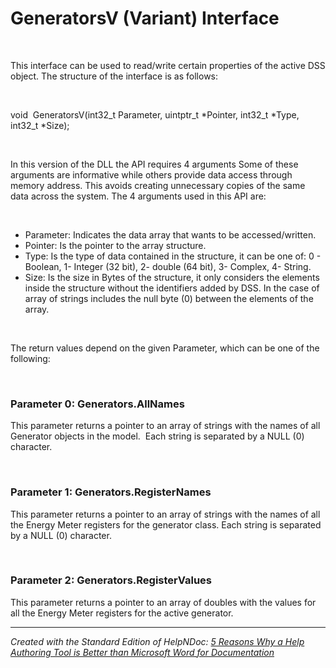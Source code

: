 # GeneratorsV (Variant) Interface

&nbsp;

This interface can be used to read/write certain properties of the active DSS object. The structure of the interface is as follows:

&nbsp;

void  GeneratorsV(int32\_t Parameter, uintptr\_t \*Pointer, int32\_t \*Type, int32\_t \*Size);

&nbsp;

In this version of the DLL the API requires 4 arguments Some of these arguments are informative while others provide data access through memory address. This avoids creating unnecessary copies of the same data across the system. The 4 arguments used in this API are:

&nbsp;

* Parameter: Indicates the data array that wants to be accessed/written.
* Pointer: Is the pointer to the array structure.
* Type: Is the type of data contained in the structure, it can be one of: 0 - Boolean, 1- Integer (32 bit), 2- double (64 bit), 3- Complex, 4- String.
* Size: Is the size in Bytes of the structure, it only considers the elements inside the structure without the identifiers added by DSS. In the case of array of strings includes the null byte (0) between the elements of the array.  

&nbsp;

The return values depend on the given Parameter, which can be one of the following:

&nbsp;

### Parameter 0: Generators.AllNames

This parameter returns a pointer to an array of strings with the names of all Generator objects in the model.  Each string is separated by a NULL (0) character.

&nbsp;

### Parameter 1: Generators.RegisterNames

This parameter returns a pointer to an array of strings with the names of all the Energy Meter registers for the generator class. Each string is separated by a NULL (0) character.

&nbsp;

### Parameter 2: Generators.RegisterValues

This parameter returns a pointer to an array of doubles with the values for all the Energy Meter registers for the active generator. 


***
_Created with the Standard Edition of HelpNDoc: [5 Reasons Why a Help Authoring Tool is Better than Microsoft Word for Documentation](<https://www.helpndoc.com/news-and-articles/2022-09-27-why-use-a-help-authoring-tool-instead-of-microsoft-word-to-produce-high-quality-documentation/>)_
